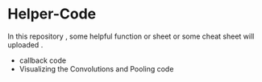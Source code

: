 # Helper-Code
In this repository , some helpful function or sheet or some cheat sheet will uploaded .

* callback  code 
* Visualizing the Convolutions and Pooling code
